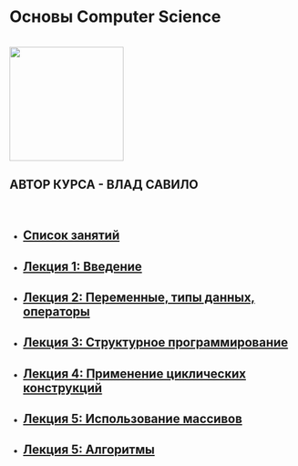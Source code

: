 <p align="center">
  <h1>Основы Computer Science</h1>
  <br/>
  <img width="200" src="https://www.dist.it-academy.by/local/images/logo.svg"/></a>
  <br>
  <h2>АВТОР КУРСА - ВЛАД САВИЛО</h2>
  <br>
</p>

* ## [Список занятий](https://vladsav.github.io/it-academy-computer-science/)
* ## [Лекция 1: Введение](https://vladsav.github.io/it-academy-computer-science/lesson-1.html)
* ## [Лекция 2: Переменные, типы данных, операторы](https://vladsav.github.io/it-academy-computer-science/lesson-2.html)
* ## [Лекция 3: Структурное программирование](https://vladsav.github.io/it-academy-computer-science/lesson-3.html)
* ## [Лекция 4: Применение циклических конструкций](https://vladsav.github.io/it-academy-computer-science/lesson-4.html)
* ## [Лекция 5: Использование массивов](https://vladsav.github.io/it-academy-computer-science/lesson-5.html)
* ## [Лекция 5: Алгоритмы](https://vladsav.github.io/it-academy-computer-science/lesson-6.html)
